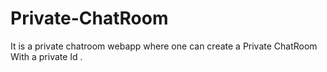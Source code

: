 # Private-ChatRoom
It is a private chatroom webapp where one can create a Private ChatRoom With a private Id .
